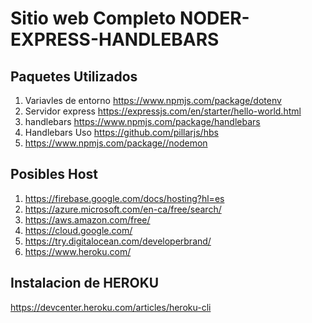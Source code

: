 # Sitio web Completo NODER-EXPRESS-HANDLEBARS

## Paquetes Utilizados

1. Variavles de entorno https://www.npmjs.com/package/dotenv
2. Servidor express https://expressjs.com/en/starter/hello-world.html
3. handlebars https://www.npmjs.com/package/handlebars
4. Handlebars Uso https://github.com/pillarjs/hbs
5. https://www.npmjs.com/package//nodemon

## Posibles Host

1. https://firebase.google.com/docs/hosting?hl=es
2. https://azure.microsoft.com/en-ca/free/search/
3. https://aws.amazon.com/free/
4. https://cloud.google.com/
5. https://try.digitalocean.com/developerbrand/
6. https://www.heroku.com/

## Instalacion de HEROKU
https://devcenter.heroku.com/articles/heroku-cli
